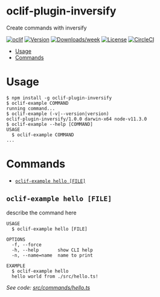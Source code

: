 oclif-plugin-inversify
======================

Create commands with inversify

[![oclif](https://img.shields.io/badge/cli-oclif-brightgreen.svg)](https://oclif.io)
[![Version](https://img.shields.io/npm/v/oclif-plugin-inversify.svg)](https://npmjs.org/package/oclif-plugin-inversify)
[![Downloads/week](https://img.shields.io/npm/dw/oclif-plugin-inversify.svg)](https://npmjs.org/package/oclif-plugin-inversify)
[![License](https://img.shields.io/npm/l/oclif-plugin-inversify.svg)](https://github.com/marvinrabe/oclif-plugin-inversify/blob/master/package.json)
[![CircleCI](https://circleci.com/gh/marvinrabe/inversify-oclif-utils/tree/master.svg?style=shield)](https://circleci.com/gh/marvinrabe/inversify-oclif-utils/tree/master)

<!-- toc -->
* [Usage](#usage)
* [Commands](#commands)
<!-- tocstop -->
# Usage
<!-- usage -->
```sh-session
$ npm install -g oclif-plugin-inversify
$ oclif-example COMMAND
running command...
$ oclif-example (-v|--version|version)
oclif-plugin-inversify/1.0.0 darwin-x64 node-v11.3.0
$ oclif-example --help [COMMAND]
USAGE
  $ oclif-example COMMAND
...
```
<!-- usagestop -->
# Commands
<!-- commands -->
* [`oclif-example hello [FILE]`](#oclif-example-hello-file)

## `oclif-example hello [FILE]`

describe the command here

```
USAGE
  $ oclif-example hello [FILE]

OPTIONS
  -f, --force
  -h, --help       show CLI help
  -n, --name=name  name to print

EXAMPLE
  $ oclif-example hello
  hello world from ./src/hello.ts!
```

_See code: [src/commands/hello.ts](https://github.com/marvinrabe/oclif-plugin-inversify/blob/v1.0.0/src/commands/hello.ts)_
<!-- commandsstop -->
